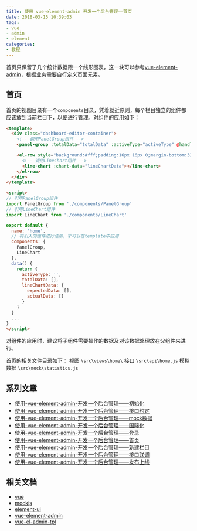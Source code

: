```yaml
---
title: 使用 vue-element-admin 开发一个后台管理——首页
date: 2018-03-15 10:39:03
tags: 
- vue
- admin
- element
categories: 
- 教程
---
```


首页只保留了几个统计数据跟一个线形图表，这一块可以参考[vue-element-admin](http://panjiachen.github.io/vue-element-admin)，根据业务需要自行定义页面元素。

<!-- more -->

## 首页

首页的视图目录有一个`components`目录，凭着就近原则，每个栏目独立的组件都应该放到当前栏目下，以便进行管理。对组件的应用如下：

```html
<template>
  <div class="dashboard-editor-container">
    <!-- 调用PanelGroup组件 -->
    <panel-group :totalData="totalData" :activeType="activeType" @handleSetLineChartData="handleSetLineChartData"></panel-group>

    <el-row style="background:#fff;padding:16px 16px 0;margin-bottom:32px;">
      <!-- 调用LineChart组件 -->
      <line-chart :chart-data="lineChartData"></line-chart>
    </el-row>
  </div>
</template>

<script>
// 引用PanelGroup组件
import PanelGroup from './components/PanelGroup'
// 引用LineChart组件
import LineChart from './components/LineChart'

export default {
  name: 'home',
  // 将引入的组件进行注册，才可以在template中应用
  components: {
    PanelGroup,
    LineChart
  },
  data() {
    return {
      activeType: '',
      totalData: [],
      lineChartData: {
        expectedData: [],
        actualData: []
      }
    }
  }
  ...
}
</script>
```

对组件的应用时，建议将子组件需要操作的数据及对该数据处理放在父组件来进行。

> 
首页的相关文件目录如下：
视图 `\src\views\home\`
接口 `\src\api\home.js`
模拟数据 `\src\mock\statistics.js`
> 

## 系列文章

- [使用-vue-element-admin-开发一个后台管理——初始化](/2018/03/12/使用-vue-element-admin-开发一个后台管理——初始化/)
- [使用-vue-element-admin-开发一个后台管理——接口约定](/2018/03/15/使用-vue-element-admin-开发一个后台管理——接口约定/)
- [使用-vue-element-admin-开发一个后台管理——mock数据](/2018/03/15/使用-vue-element-admin-开发一个后台管理——mock数据/)
- [使用-vue-element-admin-开发一个后台管理——国际化](/2018/03/15/使用-vue-element-admin-开发一个后台管理——国际化/)
- [使用-vue-element-admin-开发一个后台管理——登录](/2018/03/15/使用-vue-element-admin-开发一个后台管理——登录/)
- [使用-vue-element-admin-开发一个后台管理——首页](/2018/03/15/使用-vue-element-admin-开发一个后台管理——首页/)
- [使用-vue-element-admin-开发一个后台管理——新建栏目](/2018/03/15/使用-vue-element-admin-开发一个后台管理——新建栏目/)
- [使用-vue-element-admin-开发一个后台管理——接口联调](/2018/03/15/使用-vue-element-admin-开发一个后台管理——接口联调/)
- [使用-vue-element-admin-开发一个后台管理——发布上线](/2018/03/15/使用-vue-element-admin-开发一个后台管理——发布上线/)

## 相关文档

- [vue](https://vuefe.cn/v2/guide/)
- [mockjs](http://mockjs.com/)
- [element-ui](http://element-cn.eleme.io/)
- [vue-element-admin](https://panjiachen.github.io/vue-element-admin-site/)
- [vue-el-admin-tpl](https://github.com/fredwei/vue-el-admin-tpl)